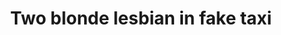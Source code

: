 ---
layout: post
title: Two blonde lesbian in fake taxi
duration: '06:47'
view: 128
rate: 2
video: 'https://flashservice.xvideos.com/embedframe/26678633'
priority: 0.9
changefreq: daily
---